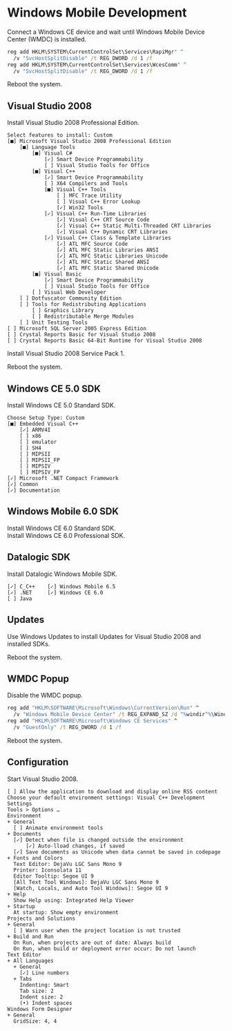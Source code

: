 ﻿# Windows Mobile Development
Connect a Windows CE device and wait until Windows Mobile Device Center (WMDC) is installed.

```cmd
reg add HKLM\SYSTEM\CurrentControlSet\Services\RapiMgr" ^
  /v "SvcHostSplitDisable" /t REG_DWORD /d 1 /f
reg add HKLM\SYSTEM\CurrentControlSet\Services\WcesComm" ^
  /v "SvcHostSplitDisable" /t REG_DWORD /d 1 /f
```

Reboot the system.

## Visual Studio 2008
Install Visual Studio 2008 Professional Edition.

```
Select features to install: Custom
[■] Microsoft Visual Studio 2008 Professional Edition
    [■] Language Tools
        [■] Visual C#
            [✓] Smart Device Programmability
            [ ] Visual Studio Tools for Office
        [■] Visual C++
            [✓] Smart Device Programmability
            [ ] X64 Compilers and Tools
            [■] Visual C++ Tools
                [ ] MFC Trace Utility
                [ ] Visual C++ Error Lookup
                [✓] Win32 Tools
            [✓] Visual C++ Run-Time Libraries
                [✓] Visual C++ CRT Source Code
                [✓] Visual C++ Static Multi-Threaded CRT Libraries
                [✓] Visual C++ Dynamic CRT Libraries
            [✓] Visual C++ Class & Template Libraries
                [✓] ATL MFC Source Code
                [✓] ATL MFC Static Libraries ANSI
                [✓] ATL MFC Static Libraries Unicode
                [✓] ATL MFC Static Shared ANSI
                [✓] ATL MFC Static Shared Unicode
        [■] Visual Basic
            [✓] Smart Device Programmability
            [ ] Visual Studio Tools for Office
        [ ] Visual Web Developer
    [ ] Dotfuscator Community Edition
    [ ] Tools for Redistributing Applications
        [ ] Graphics Library
        [ ] Redistributable Merge Modules
    [ ] Unit Testing Tools
[ ] Microsoft SQL Server 2005 Express Edition
[ ] Crystal Reports Basic for Visual Studio 2008
[ ] Crystal Reports Basic 64-Bit Runtime for Visual Studio 2008
```

Install Visual Studio 2008 Service Pack 1.

Reboot the system.

## Windows CE 5.0 SDK
Install Windows CE 5.0 Standard SDK.

```
Choose Setup Type: Custom
[■] Embedded Visual C++
    [✓] ARMV4I
    [ ] x86
    [ ] emulator
    [ ] SH4
    [ ] MIPSII
    [ ] MIPSII_FP
    [ ] MIPSIV
    [ ] MIPSIV_FP
[✓] Microsoft .NET Compact Framework
[✓] Common
[✓] Documentation
```

## Windows Mobile 6.0 SDK
Install Windows CE 6.0 Standard SDK.<br/>
Install Windows CE 6.0 Professional SDK.

## Datalogic SDK
Install Datalogic Windows Mobile SDK.

```
[✓] C_C++    [✓] Windows Mobile 6.5
[✓] .NET     [✓] Windows CE 6.0
[ ] Java
```

## Updates
Use Windows Updates to install Updates for Visual Studio 2008 and installed SDKs.

Reboot the system.

## WMDC Popup
Disable the WMDC popup.

```cmd
reg add "HKLM\SOFTWARE\Microsoft\Windows\CurrentVersion\Run" ^
  /v "Windows Mobile Device Center" /t REG_EXPAND_SZ /d ^%windir^%\WindowsMobile\wmdcBase.exe /f
reg add "HKLM\SOFTWARE\Microsoft\Windows CE Services" ^
  /v "GuestOnly" /t REG_DWORD /d 1 /f
```

Reboot the system.

## Configuration
Start Visual Studio 2008.

```
[ ] Allow the application to download and display online RSS content
Choose your default environment settings: Visual C++ Development Settings
Tools > Options …
Environment
+ General
  [ ] Animate environment tools
+ Documents
  [✓] Detect when file is changed outside the environment
      [✓] Auto-lload changes, if saved
  [✓] Save documents as Unicode when data cannot be saved in codepage
+ Fonts and Colors
  Text Editor: DejaVu LGC Sans Mono 9
  Printer: Iconsolata 11
  Editor Tooltip: Segoe UI 9
  [All Text Tool Windows]: DejaVu LGC Sans Mono 9
  [Watch, Locals, and Auto Tool Windows]: Segoe UI 9
+ Help
  Show Help using: Integrated Help Viewer
+ Startup
  At startup: Show empty environment
Projects and Solutions
+ General
  [ ] Warn user when the project location is not trusted
+ Build and Run
  On Run, when projects are out of date: Always build
  On Run, when build or deployment error occur: Do not launch
Text Editor
+ All Languages
  + General
    [✓] Line numbers
  + Tabs
    Indenting: Smart
    Tab size: 2
    Indent size: 2
    (•) Indent spaces
Windows Form Designer
+ General
  GridSize: 4, 4
```
